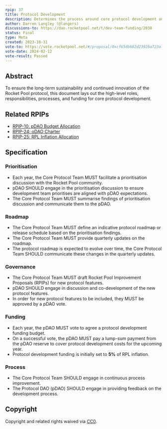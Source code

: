 ```yaml
---
rpip: 37 
title: Protocol Development
description: Determines the process around core protocol development and funding
author: Darren Langley (@langers)
discussions-to: https://dao.rocketpool.net/t/dev-team-funding/2038
status: Final 
type: Meta
created: 2023-10-31
vote-to: https://vote.rocketpool.net/#/proposal/0xcf65db682d2392ba723af437168b0fb528567f1765678d2ef88b92a0edc04b12
vote-date: 2024-02-12
vote-result: Passed
---
```


## Abstract
To ensure the long-term sustainability and continued innovation of the Rocket Pool protocol, this document lays out the high-level roles, responsibilities, processes, and funding for core protocol development.

## Related RPIPs
- [RPIP-10: pDAO Budget Allocation](https://rpips.rocketpool.net/RPIPs/RPIP-10)
- [RPIP-24: oDAO Charter](https://rpips.rocketpool.net/RPIPs/RPIP-24)
- [RPIP-25: RPL Inflation Allocation](https://rpips.rocketpool.net/RPIPs/RPIP-25)

## Specification

### Prioritisation

- Each year, the Core Protocol Team MUST facilitate a prioritisation discussion with the Rocket Pool community.
- pDAO SHOULD engage in the prioritisation discussion to ensure development team prioritises are aligned with pDAO expectations.
- The Core Protocol Team MUST summarise findings of prioritisation discussion and communicate them to the pDAO.

### Roadmap

- The Core Protocol Team MUST define an indicative protocol roadmap or release schedule based on the prioritisation findings.
- The Core Protocol Team MUST provide quarterly updates on the roadmap.
- The protocol roadmap is expected to evolve over time, the Core Protocol Team SHOULD communicate these changes in the quarterly updates. 

### Governance

- The Core Protocol Team MUST draft Rocket Pool Improvement Proposals (RPIPs) for new protocol features.
- pDAO SHOULD engage in discussion and co-development of the new protocol features.
- In order for new protocol features to be included, they MUST be approved by a pDAO vote.

### Funding

- Each year, the pDAO MUST vote to agree a protocol development funding budget.
- On a successful vote, the pDAO MUST pay a lump-sum payment from the pDAO reserve to cover protocol development costs for the upcoming year.
- Protocol development funding is initially set to **5%** of RPL inflation.

### Process

- The Core Protocol Team SHOULD engage in continuous process improvement.
- The Protocol DAO (pDAO) SHOULD engage in providing feedback on the development process. 

## Copyright
Copyright and related rights waived via [CC0](https://creativecommons.org/publicdomain/zero/1.0/).